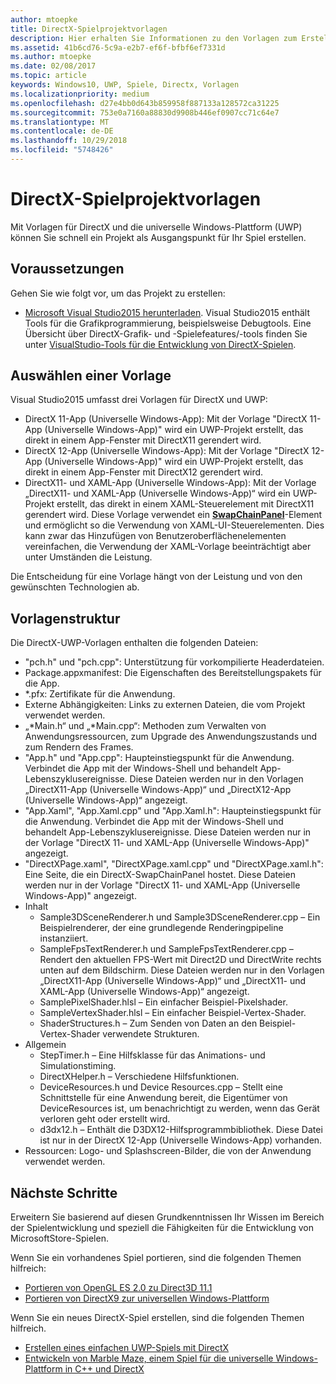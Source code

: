 ```yaml
---
author: mtoepke
title: DirectX-Spielprojektvorlagen
description: Hier erhalten Sie Informationen zu den Vorlagen zum Erstellen eines DirectX-Spiels für die Universelle Windows-Plattform (UWP).
ms.assetid: 41b6cd76-5c9a-e2b7-ef6f-bfbf6ef7331d
ms.author: mtoepke
ms.date: 02/08/2017
ms.topic: article
keywords: Windows10, UWP, Spiele, Directx, Vorlagen
ms.localizationpriority: medium
ms.openlocfilehash: d27e4bb0d643b859958f887133a128572ca31225
ms.sourcegitcommit: 753e0a7160a88830d9908b446ef0907cc71c64e7
ms.translationtype: MT
ms.contentlocale: de-DE
ms.lasthandoff: 10/29/2018
ms.locfileid: "5748426"
---
```

# <a name="directx-game-project-templates"></a>DirectX-Spielprojektvorlagen



Mit Vorlagen für DirectX und die universelle Windows-Plattform (UWP) können Sie schnell ein Projekt als Ausgangspunkt für Ihr Spiel erstellen.

## <a name="prerequisites"></a>Voraussetzungen


Gehen Sie wie folgt vor, um das Projekt zu erstellen:

-   [Microsoft Visual Studio2015 herunterladen](https://www.visualstudio.com/vs-2015-product-editions). Visual Studio2015 enthält Tools für die Grafikprogrammierung, beispielsweise Debugtools. Eine Übersicht über DirectX-Grafik- und -Spielefeatures/-tools finden Sie unter [VisualStudio-Tools für die Entwicklung von DirectX-Spielen](set-up-visual-studio-for-game-development.md).

## <a name="choosing-a-template"></a>Auswählen einer Vorlage


Visual Studio2015 umfasst drei Vorlagen für DirectX und UWP:

-   DirectX 11-App (Universelle Windows-App): Mit der Vorlage "DirectX 11-App (Universelle Windows-App)" wird ein UWP-Projekt erstellt, das direkt in einem App-Fenster mit DirectX11 gerendert wird.
-   DirectX 12-App (Universelle Windows-App): Mit der Vorlage "DirectX 12-App (Universelle Windows-App)" wird ein UWP-Projekt erstellt, das direkt in einem App-Fenster mit DirectX12 gerendert wird.
-   DirectX11- und XAML-App (Universelle Windows-App): Mit der Vorlage „DirectX11- und XAML-App (Universelle Windows-App)“ wird ein UWP-Projekt erstellt, das direkt in einem XAML-Steuerelement mit DirectX11 gerendert wird. Diese Vorlage verwendet ein [**SwapChainPanel**](https://msdn.microsoft.com/library/windows/apps/dn252834)-Element und ermöglicht so die Verwendung von XAML-UI-Steuerelementen. Dies kann zwar das Hinzufügen von Benutzeroberflächenelementen vereinfachen, die Verwendung der XAML-Vorlage beeinträchtigt aber unter Umständen die Leistung.

Die Entscheidung für eine Vorlage hängt von der Leistung und von den gewünschten Technologien ab.

## <a name="template-structure"></a>Vorlagenstruktur


Die DirectX-UWP-Vorlagen enthalten die folgenden Dateien:

-   "pch.h" und "pch.cpp": Unterstützung für vorkompilierte Headerdateien.
-   Package.appxmanifest: Die Eigenschaften des Bereitstellungspakets für die App.
-   \*.pfx: Zertifikate für die Anwendung.
-   Externe Abhängigkeiten: Links zu externen Dateien, die vom Projekt verwendet werden.
-   „\*Main.h“ und „\*Main.cpp“: Methoden zum Verwalten von Anwendungsressourcen, zum Upgrade des Anwendungszustands und zum Rendern des Frames.
-   "App.h" und "App.cpp": Haupteinstiegspunkt für die Anwendung. Verbindet die App mit der Windows-Shell und behandelt App-Lebenszyklusereignisse. Diese Dateien werden nur in den Vorlagen „DirectX11-App (Universelle Windows-App)“ und „DirectX12-App (Universelle Windows-App)“ angezeigt.
-   "App.Xaml", "App.Xaml.cpp" und "App.Xaml.h": Haupteinstiegspunkt für die Anwendung. Verbindet die App mit der Windows-Shell und behandelt App-Lebenszyklusereignisse. Diese Dateien werden nur in der Vorlage "DirectX 11- und XAML-App (Universelle Windows-App)" angezeigt.
-   "DirectXPage.xaml", "DirectXPage.xaml.cpp" und "DirectXPage.xaml.h": Eine Seite, die ein DirectX-SwapChainPanel hostet. Diese Dateien werden nur in der Vorlage "DirectX 11- und XAML-App (Universelle Windows-App)" angezeigt.
-   Inhalt
    -   Sample3DSceneRenderer.h und Sample3DSceneRenderer.cpp – Ein Beispielrenderer, der eine grundlegende Renderingpipeline instanziiert.
    -   SampleFpsTextRenderer.h und SampleFpsTextRenderer.cpp – Rendert den aktuellen FPS-Wert mit Direct2D und DirectWrite rechts unten auf dem Bildschirm. Diese Dateien werden nur in den Vorlagen „DirectX11-App (Universelle Windows-App)“ und „DirectX11- und XAML-App (Universelle Windows-App)“ angezeigt.
    -   SamplePixelShader.hlsl – Ein einfacher Beispiel-Pixelshader.
    -   SampleVertexShader.hlsl – Ein einfacher Beispiel-Vertex-Shader.
    -   ShaderStructures.h – Zum Senden von Daten an den Beispiel-Vertex-Shader verwendete Strukturen.
-   Allgemein
    -   StepTimer.h – Eine Hilfsklasse für das Animations- und Simulationstiming.
    -   DirectXHelper.h – Verschiedene Hilfsfunktionen.
    -   DeviceResources.h und Device Resources.cpp – Stellt eine Schnittstelle für eine Anwendung bereit, die Eigentümer von DeviceResources ist, um benachrichtigt zu werden, wenn das Gerät verloren geht oder erstellt wird.
    -   d3dx12.h – Enthält die D3DX12-Hilfsprogrammbibliothek. Diese Datei ist nur in der DirectX 12-App (Universelle Windows-App) vorhanden.
-   Ressourcen: Logo- und Splashscreen-Bilder, die von der Anwendung verwendet werden.

## <a name="next-steps"></a>Nächste Schritte


Erweitern Sie basierend auf diesen Grundkenntnissen Ihr Wissen im Bereich der Spielentwicklung und speziell die Fähigkeiten für die Entwicklung von MicrosoftStore-Spielen.

Wenn Sie ein vorhandenes Spiel portieren, sind die folgenden Themen hilfreich:

-   [Portieren von OpenGL ES 2.0 zu Direct3D 11.1](port-from-opengl-es-2-0-to-directx-11-1.md)
-   [Portieren von DirectX9 zur universellen Windows-Plattform](porting-your-directx-9-game-to-windows-store.md)

Wenn Sie ein neues DirectX-Spiel erstellen, sind die folgenden Themen hilfreich.

-   [Erstellen eines einfachen UWP-Spiels mit DirectX](tutorial--create-your-first-uwp-directx-game.md)
-   [Entwickeln von Marble Maze, einem Spiel für die universelle Windows-Plattform in C++ und DirectX](developing-marble-maze-a-windows-store-game-in-cpp-and-directx.md)